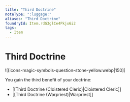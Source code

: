 ```yaml
---
title: "Third Doctrine"
noteType: ":luggage:"
aliases: "Third Doctrine"
foundryId: Item.rdG3glCe4Pkjx6i2
tags:
  - Item
---
```


# Third Doctrine
![[icons-magic-symbols-question-stone-yellow.webp|150]]

You gain the third benefit of your doctrine:

*   [[Third Doctrine (Cloistered Cleric)|Cloistered Cleric]]
*   [[Third Doctrine (Warpriest)|Warpriest]]
